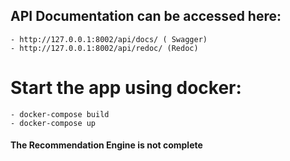 ## API Documentation can be accessed here:
    - http://127.0.0.1:8002/api/docs/ ( Swagger)
    - http://127.0.0.1:8002/api/redoc/ (Redoc)
  

# Start the app using docker:
    - docker-compose build
    - docker-compose up
  

#### The Recommendation Engine is not complete